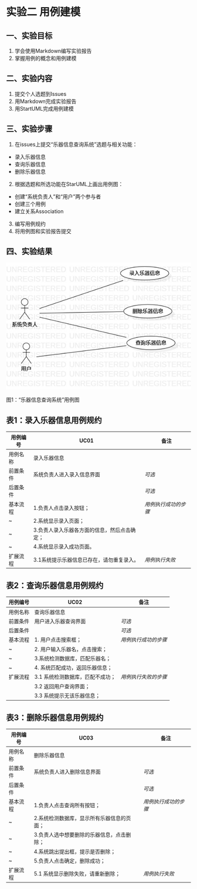 # 实验二 用例建模

## 一、实验目标

1. 学会使用Markdown编写实验报告
2. 掌握用例的概念和用例建模

## 二、实验内容

1. 提交个人选题到Issues
2. 用Markdown完成实验报告
3. 用StartUML完成用例建模

## 三、实验步骤

1. 在issues上提交“乐器信息查询系统”选题与相关功能：

- 录入乐器信息
- 查询乐器信息
- 删除乐器信息

2. 根据选题和所选功能在StarUML上画出用例图：

- 创建“系统负责人”和“用户”两个参与者
- 创建三个用例
- 建立关系Association

3. 编写用例规约
4. 将用例图和实验报告提交

## 四、实验结果

![lab2_UseCaseDiagram](./lab2_UseCaseDiagram.jpg)

图1：“乐器信息查询系统”用例图

## 表1：录入乐器信息用例规约

| 用例编号 | UC01                      | 备注          |
| ---- | ------------------------- | ----------- |
| 用例名称 | 录入乐器信息                    |             |
| 前置条件 | 系统负责人进入录入信息界面             | *可选*        |
| 后置条件 |                           | *可选*        |
| 基本流程 | 1.负责人点击录入按钮；            | *用例执行成功的步骤* |
| ~    | 2.系统显示录入页面；               |             |
| ~    | 3.负责人录入乐器各方面的信息，然后点击确定； |             |
| ~    | 4.系统显示录入成功页面。             |             |
| 扩展流程 | 3.1系统提示乐器信息已存在，请勿重复录入。    | *用例执行失败*    |

## 表2：查询乐器信息用例规约

| 用例编号 | UC02               | 备注          |
| ---- | ------------------ | ----------- |
| 用例名称 | 查询乐器信息             |             |
| 前置条件 | 用户进入乐器查询界面         | *可选*        |
| 后置条件 |                    | *可选*        |
| 基本流程 | 1. 用户点击搜索框；        | *用例执行成功的步骤* |
| ~    | 2. 用户输入乐器名，点击搜索；     |             |
| ~    | 3.系统检测数据库，匹配乐器名；   |             |
| ~    | 4. 系统匹配成功，返回乐器信息；  |             |
| 扩展流程 | 3.1 系统检测数据库，匹配不成功； | *用例执行失败的步骤* |
|      | 3.2 返回用户查询界面；      |             |
|      | 3.3 系统提示无该乐器信息；    |             |

## 表3：删除乐器信息用例规约

| 用例编号 | UC03                   | 备注          |
| ---- | ---------------------- | ----------- |
| 用例名称 | 删除乐器信息                 |             |
| 前置条件 | 系统负责人进入删除信息界面          | *可选*        |
| 后置条件 |                        | *可选*        |
| 基本流程 | 1.负责人点击查询所有按钮；         | *用例执行成功的步骤* |
| ~    | 2.系统检测数据库，显示所有乐器信息的页面；       |             |
| ~    | 3.负责人选中想要删除的乐器信息，点击删除； |             |
| ~    | 4.系统跳出提出框，提示是否删除；      |             |
| ~    | 5.负责人点击确定，删除成功；        |             |
| 扩展流程 | 5.1 系统显示删除失败，请重新删除；    | *用例执行失败*    |
